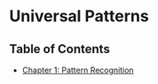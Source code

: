 # Universal Patterns


## Table of Contents

- [Chapter 1: Pattern Recognition](chapter-01-pattern-recognition.md)


